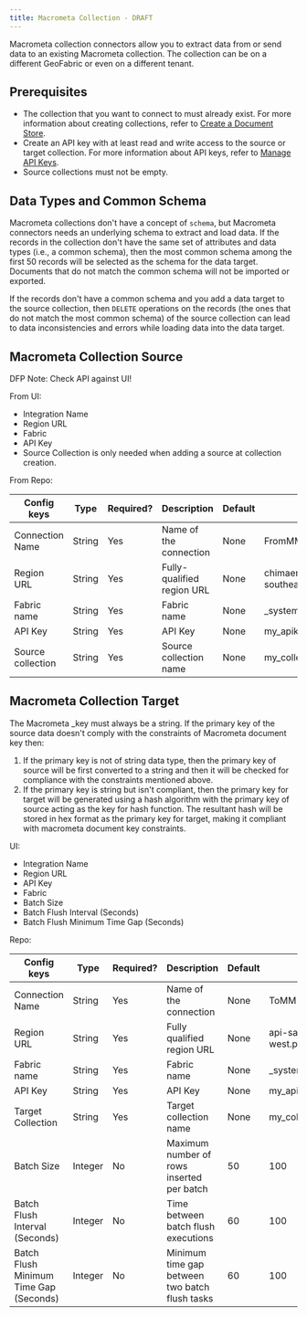 ```yaml
---
title: Macrometa Collection - DRAFT
---
```


Macrometa collection connectors allow you to extract data from or send data to an existing Macrometa collection. The collection can be on a different GeoFabric or even on a different tenant.

## Prerequisites

- The collection that you want to connect to must already exist. For more information about creating collections, refer to [Create a Document Store](../../collections/documents/create-document-store).
- Create an API key with at least read and write access to the source or target collection. For more information about API keys, refer to [Manage API Keys](../../account-management/api-keys/).
- Source collections must not be empty.

## Data Types and Common Schema

Macrometa collections don't have a concept of `schema`, but Macrometa connectors needs an underlying schema to extract and load data. If the records in the collection don't have the same set of attributes and data types (i.e., a common schema), then the most common schema among the first 50 records will be selected as the schema for the data target. Documents that do not match the common schema will not be imported or exported.

If the records don't have a common schema and you add a data target to the source collection, then `DELETE` operations on the records (the ones that do not match the most common schema) of the source collection can lead to data inconsistencies and errors while loading data into the data target.

## Macrometa Collection Source

DFP Note: Check API against UI!

From UI: 

- Integration Name
- Region URL
- Fabric
- API Key
- Source Collection is only needed when adding a source at collection creation.

From Repo:

| Config keys    | Type    | Required?  | Description      |  Default   |  Example |
|----------------|---------|------------|------------------|------------|----------|
| Connection Name      | String  | Yes        | Name of the connection          | None  | FromMM  |
| Region URL   | String  | Yes   | Fully-qualified region URL    | None  | chimaera-x9xx9x99-ap-southeast.paas.macrometa.io  |
| Fabric name          | String  | Yes        | Fabric name      | None  | _system |
| API Key              | String  | Yes        | API Key          | None  | my_apikey              |
| Source collection    | String  | Yes        | Source collection name          | None  | my_collection          |

## Macrometa Collection Target

The Macrometa _key must always be a string. If the primary key of the source data doesn't comply with the constraints of Macrometa document key then:

1. If the primary key is not of string data type, then the primary key of source will be first converted to a string and then it will be checked for compliance with the constraints mentioned above.
2. If the primary key is string but isn't compliant, then the primary key for target will be generated using a hash algorithm with the primary key of source acting as the key for hash function. The resultant hash will be stored in hex format as the primary key for target, making it compliant with macrometa document key constraints.

UI:

- Integration Name
- Region URL
- API Key
- Fabric
- Batch Size
- Batch Flush Interval (Seconds)
- Batch Flush Minimum Time Gap (Seconds)

Repo:

| Config keys   | Type    | Required?  | Description   |  Default     |  Example     |
|---------------|---------|------------|---------------|--------------|--------------|
| Connection Name  | String  | Yes        | Name of the connection | None  | ToMM  |
| Region URL    | String  | Yes  | Fully qualified region URL    | None  | api-sample-ap-west.paas.macrometa.io    |
| Fabric name   | String  | Yes        | Fabric name   | None  | _system         |
| API Key       | String  | Yes        | API Key       | None  | my_apikey       |
| Target Collection| String  | Yes        | Target collection name | None  | my_collection   |
| Batch Size    | Integer | No         | Maximum number of rows inserted per batch| 50    | 100    |
| Batch Flush Interval (Seconds)   | Integer | No    | Time between batch flush executions   | 60    | 100 |
| Batch Flush Minimum Time Gap (Seconds)| Integer | No   | Minimum time gap between two batch flush tasks | 60  | 100 |
